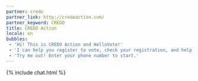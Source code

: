 ```yaml
---
partner: credo
partner_link: http://credoaction.com/
partner_keyword: CREDO
title: CREDO Action
locale: en
bubbles:
 - 'Hi! This is CREDO Action and HelloVote!'
 - 'I can help you register to vote, check your registration, and help your friends register'
 - 'Try me out! Enter your phone number to start.'
---
```

{% include chat.html %}



